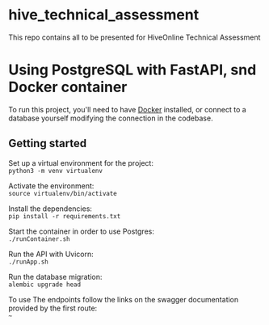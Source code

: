 # hive_technical_assessment
This repo contains all to be presented for HiveOnline Technical Assessment
# Using PostgreSQL with FastAPI, snd Docker container

To run this project, you'll need to have [Docker](https://docs.docker.com/get-docker/) installed, or connect to a database yourself modifying the connection in the codebase.

## Getting started

Set up a virtual environment for the project:  
`python3 -m venv virtualenv`

Activate the environment:  
`source virtualenv/bin/activate`

Install the dependencies:  
`pip install -r requirements.txt`

Start the container in order to use Postgres:  
`./runContainer.sh`

Run the API with Uvicorn:  
`./runApp.sh`

Run the database migration:  
`alembic upgrade head`

To use The endpoints follow the links on the swagger documentation provided by the first route:  
`~`



